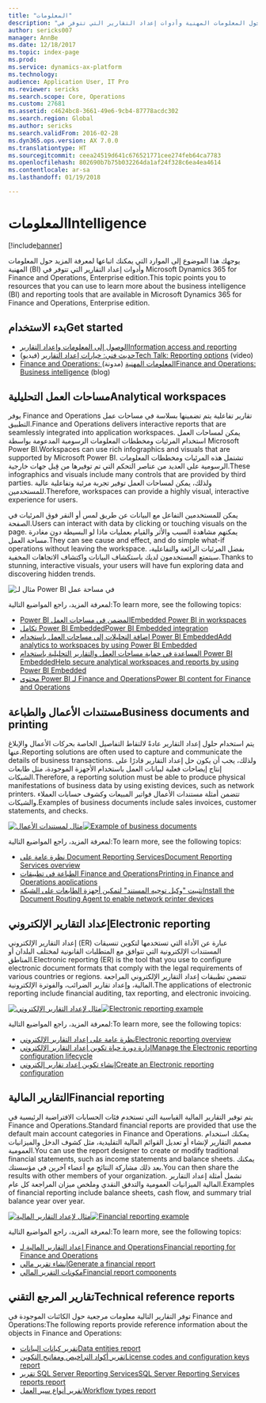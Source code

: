 ```yaml
---
title: "المعلومات"
description: "يوجهك هذا الموضوع إلى الموارد التي يمكنك اتباعها لمعرفة المزيد حول المعلومات المهنية وأدوات إعداد التقارير التي تتوفر في Microsoft Dynamics 365 for Finance and Operations, Enterprise edition."
author: sericks007
manager: AnnBe
ms.date: 12/18/2017
ms.topic: index-page
ms.prod: 
ms.service: dynamics-ax-platform
ms.technology: 
audience: Application User, IT Pro
ms.reviewer: sericks
ms.search.scope: Core, Operations
ms.custom: 27681
ms.assetid: c4624bc8-3661-49e6-9cb4-87778acdc302
ms.search.region: Global
ms.author: sericks
ms.search.validFrom: 2016-02-28
ms.dyn365.ops.version: AX 7.0.0
ms.translationtype: HT
ms.sourcegitcommit: ceea24519d641c676521771cee274feb64ca7783
ms.openlocfilehash: 802690b7b75b032264da1af24f328c6ea4ea4614
ms.contentlocale: ar-sa
ms.lasthandoff: 01/19/2018

---
```


# <a name="intelligence"></a><span data-ttu-id="54208-103">المعلومات</span><span class="sxs-lookup"><span data-stu-id="54208-103">Intelligence</span></span>

[!include[banner](../includes/banner.md)]

<span data-ttu-id="54208-104">يوجهك هذا الموضوع إلى الموارد التي يمكنك اتباعها لمعرفة المزيد حول المعلومات المهنية (BI) وأدوات إعداد التقارير التي تتوفر في Microsoft Dynamics 365 for Finance and Operations, Enterprise edition.</span><span class="sxs-lookup"><span data-stu-id="54208-104">This topic points you to resources that you can use to learn more about the business intelligence (BI) and reporting tools that are available in Microsoft Dynamics 365 for Finance and Operations, Enterprise edition.</span></span>

## <a name="get-started"></a><span data-ttu-id="54208-105">بدء الاستخدام</span><span class="sxs-lookup"><span data-stu-id="54208-105">Get started</span></span>
- [<span data-ttu-id="54208-106">الوصول إلى المعلومات وإعداد التقارير</span><span class="sxs-lookup"><span data-stu-id="54208-106">Information access and reporting</span></span>](information-access-reporting.md)
- <span data-ttu-id="54208-107">[حديث فني‬: خيارات إعداد التقارير](https://www.youtube.com/watch?v=NzZONjKs5xA) (فيديو)</span><span class="sxs-lookup"><span data-stu-id="54208-107">[Tech Talk: Reporting options](https://www.youtube.com/watch?v=NzZONjKs5xA) (video)</span></span>
- <span data-ttu-id="54208-108">[Finance and Operations: المعلومات المهنية](https://blogs.msdn.microsoft.com/dynamicsaxbi/) (مدونة)</span><span class="sxs-lookup"><span data-stu-id="54208-108">[Finance and Operations: Business intelligence](https://blogs.msdn.microsoft.com/dynamicsaxbi/) (blog)</span></span>

## <a name="analytical-workspaces"></a><span data-ttu-id="54208-109">مساحات العمل التحليلية</span><span class="sxs-lookup"><span data-stu-id="54208-109">Analytical workspaces</span></span>
<span data-ttu-id="54208-110">يوفر Finance and Operations تقارير تفاعلية يتم تضمينها بسلاسة في مساحات عمل التطبيق.</span><span class="sxs-lookup"><span data-stu-id="54208-110">Finance and Operations delivers interactive reports that are seamlessly integrated into application workspaces.</span></span> <span data-ttu-id="54208-111">يمكن لمساحات العمل استخدام المرئيات ومخططات المعلومات الرسومية المدعومة بواسطة Microsoft Power BI.</span><span class="sxs-lookup"><span data-stu-id="54208-111">Workspaces can use rich infographics and visuals that are supported by Microsoft Power BI.</span></span> <span data-ttu-id="54208-112">تشتمل هذه المرئيات ومخططات المعلومات الرسومية على العديد من عناصر التحكم التي تم توفيرها من قِبل جهات خارجية.</span><span class="sxs-lookup"><span data-stu-id="54208-112">These infographics and visuals include many controls that are provided by third parties.</span></span> <span data-ttu-id="54208-113">ولذلك، يمكن لمساحات العمل توفير تجربة مرئية وتفاعلية عالية للمستخدمين.</span><span class="sxs-lookup"><span data-stu-id="54208-113">Therefore, workspaces can provide a highly visual, interactive experience for users.</span></span>

<span data-ttu-id="54208-114">يمكن للمستخدمين التفاعل مع البيانات عن طريق لمس أو النقر فوق المرئيات في الصفحة.</span><span class="sxs-lookup"><span data-stu-id="54208-114">Users can interact with data by clicking or touching visuals on the page.</span></span> <span data-ttu-id="54208-115">يمكنهم مشاهدة السبب والأثر والقيام بعمليات ماذا لو البسيطة دون مغادرة مساحة العمل.</span><span class="sxs-lookup"><span data-stu-id="54208-115">They can see cause and effect, and do simple what-if operations without leaving the workspace.</span></span> <span data-ttu-id="54208-116">بفضل المرئيات الرائعة والتفاعلية، سيتمتع المستخدمون لديك باستكشاف البيانات واكتشاف الاتجاهات المخفية.</span><span class="sxs-lookup"><span data-stu-id="54208-116">Thanks to stunning, interactive visuals, your users will have fun exploring data and discovering hidden trends.</span></span>

![مثال لـ Power BI في مساحة عمل](./media/Power-BI-in-D365-Workspace.png)

 <span data-ttu-id="54208-118">لمعرفة المزيد، راجع المواضيع التالية:</span><span class="sxs-lookup"><span data-stu-id="54208-118">To learn more, see the following topics:</span></span>

 - [<span data-ttu-id="54208-119">Power BI المضمن في مساحات العمل</span><span class="sxs-lookup"><span data-stu-id="54208-119">Embedded Power BI in workspaces</span></span>](embed-power-bi-workspaces.md)
 - [<span data-ttu-id="54208-120">تكامل Power BI Embedded</span><span class="sxs-lookup"><span data-stu-id="54208-120">Power BI Embedded integration</span></span>](power-bi-embedded-integration.md)
 - [<span data-ttu-id="54208-121">إضافة التحليلات إلى مساحات العمل باستخدام Power BI Embedded</span><span class="sxs-lookup"><span data-stu-id="54208-121">Add analytics to workspaces by using Power BI Embedded</span></span>](add-analytics-tab-workspaces.md)
 - [<span data-ttu-id="54208-122">المساعدة في حماية مساحات العمل والتقارير التحليلية باستخدام Power BI Embedded</span><span class="sxs-lookup"><span data-stu-id="54208-122">Help secure analytical workspaces and reports by using Power BI Embedded</span></span>](secure-analytical-workspaces.md)
 - [<span data-ttu-id="54208-123">محتوى Power BI لـ Finance and Operations</span><span class="sxs-lookup"><span data-stu-id="54208-123">Power BI content for Finance and Operations</span></span>](power-bi-home-page.md)

## <a name="business-documents-and-printing"></a><span data-ttu-id="54208-124">مستندات الأعمال والطباعة</span><span class="sxs-lookup"><span data-stu-id="54208-124">Business documents and printing</span></span>
<span data-ttu-id="54208-125">يتم استخدام حلول إعداد التقارير عادةً لالتقاط التفاصيل الخاصة بحركات الأعمال والإبلاغ عنها.</span><span class="sxs-lookup"><span data-stu-id="54208-125">Reporting solutions are often used to capture and communicate the details of business transactions.</span></span> <span data-ttu-id="54208-126">ولذلك، يجب أن يكون حل إعداد التقارير قادرًا على إنتاج إيضاحات فعلية لبيانات العمل باستخدام الأجهزة الموجودة، مثل طابعات الشبكات.</span><span class="sxs-lookup"><span data-stu-id="54208-126">Therefore, a reporting solution must be able to produce physical manifestations of business data by using existing devices, such as network printers.</span></span> <span data-ttu-id="54208-127">تتضمن أمثلة مستندات الأعمال فواتير المبيعات وكشوف حسابات العملاء والشيكات.</span><span class="sxs-lookup"><span data-stu-id="54208-127">Examples of business documents include sales invoices, customer statements, and checks.</span></span>

<span data-ttu-id="54208-128">[![مثال لمستندات الأعمال](./media/image-of-business-documents-1024x632.png)](./media/image-of-business-documents.png)</span><span class="sxs-lookup"><span data-stu-id="54208-128">[![Example of business documents](./media/image-of-business-documents-1024x632.png)](./media/image-of-business-documents.png)</span></span>

<span data-ttu-id="54208-129">لمعرفة المزيد، راجع المواضيع التالية:</span><span class="sxs-lookup"><span data-stu-id="54208-129">To learn more, see the following topics:</span></span>

- [<span data-ttu-id="54208-130">نظرة عامة على Document Reporting Services</span><span class="sxs-lookup"><span data-stu-id="54208-130">Document Reporting Services overview</span></span>](document-reporting-services.md)
- [<span data-ttu-id="54208-131">الطباعة في تطبيقات Finance and Operations</span><span class="sxs-lookup"><span data-stu-id="54208-131">Printing in Finance and Operations applications</span></span>](print-documents.md)
- [<span data-ttu-id="54208-132">تثبيت "وكيل توجيه المستند" لتمكين أجهزة الطابعات على الشبكة</span><span class="sxs-lookup"><span data-stu-id="54208-132">Install the Document Routing Agent to enable network printer devices</span></span>](install-document-routing-agent.md)

## <a name="electronic-reporting"></a><span data-ttu-id="54208-133">إعداد التقارير الإلكتروني</span><span class="sxs-lookup"><span data-stu-id="54208-133">Electronic reporting</span></span>
<span data-ttu-id="54208-134">إعداد التقارير الإلكتروني (ER) عبارة عن الأداة التي تستخدمها لتكوين تنسيقات المستندات الإلكترونية التي تتوافق مع المتطلبات القانونية لمختلف البلدان أو المناطق.</span><span class="sxs-lookup"><span data-stu-id="54208-134">Electronic reporting (ER) is the tool that you use to configure electronic document formats that comply with the legal requirements of various countries or regions.</span></span> <span data-ttu-id="54208-135">تتضمن تطبيقات إعداد التقارير الإلكتروني المراجعة المالية، وإعداد تقارير الضرائب، والفوترة الإلكترونية.</span><span class="sxs-lookup"><span data-stu-id="54208-135">The applications of electronic reporting include financial auditing, tax reporting, and electronic invoicing.</span></span>

<span data-ttu-id="54208-136">[![مثال لإعداد التقارير الإلكتروني](./media/electronic-reporting-example.png)](./media/electronic-reporting-example.png)</span><span class="sxs-lookup"><span data-stu-id="54208-136">[![Electronic reporting example](./media/electronic-reporting-example.png)](./media/electronic-reporting-example.png)</span></span>

<span data-ttu-id="54208-137">لمعرفة المزيد، راجع المواضيع التالية:</span><span class="sxs-lookup"><span data-stu-id="54208-137">To learn more, see the following topics:</span></span>

- [<span data-ttu-id="54208-138">نظرة عامة على إعداد التقارير الإلكتروني</span><span class="sxs-lookup"><span data-stu-id="54208-138">Electronic reporting overview</span></span>](general-electronic-reporting.md)
- [<span data-ttu-id="54208-139">إدارة دورة حياة تكوين إعداد التقارير الإلكتروني</span><span class="sxs-lookup"><span data-stu-id="54208-139">Manage the Electronic reporting configuration lifecycle</span></span>](general-electronic-reporting-manage-configuration-lifecycle.md)
- [<span data-ttu-id="54208-140">إنشاء تكوين إعداد تقارير إلكتروني</span><span class="sxs-lookup"><span data-stu-id="54208-140">Create an Electronic reporting configuration</span></span>](electronic-reporting-configuration.md)

## <a name="financial-reporting"></a><span data-ttu-id="54208-141">التقارير المالية</span><span class="sxs-lookup"><span data-stu-id="54208-141">Financial reporting</span></span>
<span data-ttu-id="54208-142">يتم توفير التقارير المالية القياسية التي تستخدم فئات الحسابات الافتراضية الرئيسية في Finance and Operations.</span><span class="sxs-lookup"><span data-stu-id="54208-142">Standard financial reports are provided that use the default main account categories in Finance and Operations.</span></span> <span data-ttu-id="54208-143">يمكنك استخدام مصمم التقارير لإنشاء أو تعديل القوائم المالية التقليدية، مثل كشوف الدخل والميزانيات العمومية.</span><span class="sxs-lookup"><span data-stu-id="54208-143">You can use the report designer to create or modify traditional financial statements, such as income statements and balance sheets.</span></span> <span data-ttu-id="54208-144">يمكنك بعد ذلك مشاركة النتائج مع أعضاء آخرين في مؤسستك.</span><span class="sxs-lookup"><span data-stu-id="54208-144">You can then share the results with other members of your organization.</span></span> <span data-ttu-id="54208-145">تشمل أمثلة إعداد التقارير المالية الميزانيات العمومية والتدفق النقدي وملخص ميزان المراجعة‬ كل عام.</span><span class="sxs-lookup"><span data-stu-id="54208-145">Examples of financial reporting include balance sheets, cash flow, and summary trial balance year over year.</span></span>

<span data-ttu-id="54208-146">[![مثال لإعداد التقارير المالية](./media/financial-reporting-example.png)](./media/financial-reporting-example.png)</span><span class="sxs-lookup"><span data-stu-id="54208-146">[![Financial reporting example](./media/financial-reporting-example.png)](./media/financial-reporting-example.png)</span></span>

<span data-ttu-id="54208-147">لمعرفة المزيد، راجع المواضيع التالية:</span><span class="sxs-lookup"><span data-stu-id="54208-147">To learn more, see the following topics:</span></span>

- [<span data-ttu-id="54208-148">إعداد التقارير المالية لـ Finance and Operations</span><span class="sxs-lookup"><span data-stu-id="54208-148">Financial reporting for Finance and Operations</span></span>](financial-reporting-intro.md)
- [<span data-ttu-id="54208-149">إنشاء تقرير مالي</span><span class="sxs-lookup"><span data-stu-id="54208-149">Generate a financial report</span></span>](generate-financial-report.md)
- [<span data-ttu-id="54208-150">مكونات التقرير المالي</span><span class="sxs-lookup"><span data-stu-id="54208-150">Financial report components</span></span>](financial-report-components.md)

## <a name="technical-reference-reports"></a><span data-ttu-id="54208-151">تقارير المرجع التقني</span><span class="sxs-lookup"><span data-stu-id="54208-151">Technical reference reports</span></span>
<span data-ttu-id="54208-152">توفر التقارير التالية معلومات مرجعية حول الكائنات الموجودة في Finance and Operations:</span><span class="sxs-lookup"><span data-stu-id="54208-152">The following reports provide reference information about the objects in Finance and Operations:</span></span>

- [<span data-ttu-id="54208-153">تقرير كيانات البيانات</span><span class="sxs-lookup"><span data-stu-id="54208-153">Data entities report</span></span>](../data-entities/data-entities-report.md)
- [<span data-ttu-id="54208-154">تقرير أكواد التراخيص ومفاتيح التكوين</span><span class="sxs-lookup"><span data-stu-id="54208-154">License codes and configuration keys report</span></span>](../sysadmin/license-codes-configuration-keys-report.md)
- [<span data-ttu-id="54208-155">تقرير SQL Server Reporting Services</span><span class="sxs-lookup"><span data-stu-id="54208-155">SQL Server Reporting Services reports report</span></span>](SSRS-report.md)
- [<span data-ttu-id="54208-156">تقرير أنواع سير العمل</span><span class="sxs-lookup"><span data-stu-id="54208-156">Workflow types report</span></span>](../../fin-and-ops/organization-administration/workflow-types-report.md)

